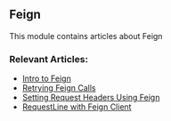 ## Feign

This module contains articles about Feign

### Relevant Articles:

- [Intro to Feign](https://www.baeldung.com/intro-to-feign)
- [Retrying Feign Calls](https://www.baeldung.com/feign-retry)
- [Setting Request Headers Using Feign](https://www.baeldung.com/java-feign-request-headers)
- [RequestLine with Feign Client](https://www.baeldung.com/feign-requestline)